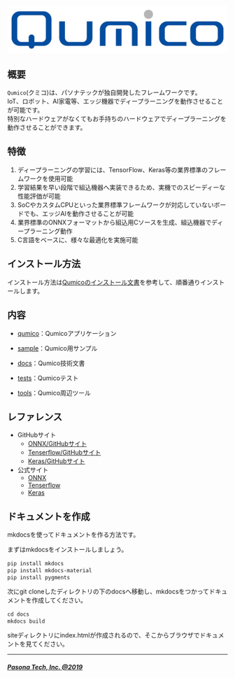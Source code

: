 
![Qumico](/docs/logo.jpg)


## 概要
`Qumico`(クミコ)は、パソナテックが独自開発したフレームワークです。<br>
IoT、ロボット、AI家電等、エッジ機器でディープラーニングを動作させることが可能です。<br>
特別なハードウェアがなくてもお手持ちのハードウェアでディープラーニングを動作させることができます。<br>


## 特徴
1. ディープラーニングの学習には、TensorFlow、Keras等の業界標準のフレームワークを使用可能
2. 学習結果を早い段階で組込機器へ実装できるため、実機でのスピーディーな性能評価が可能
3. SoCやカスタムCPUといった業界標準フレームワークが対応していないボードでも、エッジAIを動作させることが可能
4. 業界標準のONNXフォーマットから組込用Cソースを生成、組込機器でディープラーニング動作
5. C言語をベースに、様々な最適化を実施可能


## インストール方法
インストール方法は[Qumicoのインストール文書](/docs/docs/install/install.md)を参考して、順番通りインストールします。


## 内容

- [qumico](/qumico)：Qumicoアプリケーション

- [sample](/samples)：Qumico用サンプル

- [docs](/docs)：Qumico技術文書

- [tests](/tests)：Qumicoテスト

- [tools](/tools)：Qumico周辺ツール


## レファレンス
- GitHubサイト
    - [ONNX/GitHubサイト](https://github.com/onnx/)
    - [Tenserflow/GitHubサイト](https://github.com/tensorflow)
    - [Keras/GitHubサイト](https://github.com/keras-team/keras)
- 公式サイト
    - [ONNX](http://onnx.ai/)
    - [Tenserflow](https://www.tensorflow.org/)
    - [Keras](https://keras.io/)


## ドキュメントを作成

mkdocsを使ってドキュメントを作る方法です。

まずはmkdocsをインストールしましょう。

```
pip install mkdocs
pip install mkdocs-material
pip install pygments
```

次にgit cloneしたディレクトリの下のdocsへ移動し、mkdocsをつかってドキュメントを作成してください。

```
cd docs
mkdocs build
```

siteディレクトリにindex.htmlが作成されるので、そこからブラウザでドキュメントを見てください。
<br>

---

##### [Pasona Tech, Inc. @2019](https://pasona.tech/)
